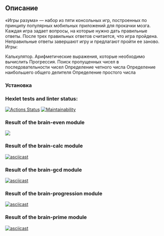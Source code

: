 ## Описание
«Игры разума» — набор из пяти консольных игр, построенных по принципу популярных мобильных приложений для прокачки мозга. Каждая игра задает вопросы, на которые нужно дать правильные ответы. После трех правильных ответов считается, что игра пройдена. Неправильные ответы завершают игру и предлагают пройти ее заново. Игры:

Калькулятор. Арифметические выражения, которые необходимо вычислить
Прогрессия. Поиск пропущенных чисел в последовательности чисел
Определение четного числа
Определение наибольшего общего делителя
Определение простого числа

### Установка


### Hexlet tests and linter status:
[![Actions Status](https://github.com/markwinboy/python-project-49/actions/workflows/hexlet-check.yml/badge.svg)](https://github.com/markwinboy/python-project-49/actions)
[![Maintainability](https://api.codeclimate.com/v1/badges/64ff6d5e82bc41fbc0f3/maintainability)](https://codeclimate.com/github/markwinboy/python-project-49/maintainability)

### Result of the brain-even module 
<a href="https://asciinema.org/a/jGzBtxi4iSB5ODHLzN9FyEfaR" target="_blank"><img src="https://asciinema.org/a/jGzBtxi4iSB5ODHLzN9FyEfaR.svg" /></a>

### Result of the brain-calc module 
[![asciicast](https://asciinema.org/a/t8zpu9VSBMajzFDblGGRB6X3q.svg)](https://asciinema.org/a/t8zpu9VSBMajzFDblGGRB6X3q)

### Result of the brain-gcd module 
[![asciicast](https://asciinema.org/a/lRptXA3XG2aR0tlmrp1Yu5CJr.svg)](https://asciinema.org/a/lRptXA3XG2aR0tlmrp1Yu5CJr)

### Result of the brain-progression module 
[![asciicast](https://asciinema.org/a/sYwE5JNOd6Crcpb77kg29HKYX.svg)](https://asciinema.org/a/sYwE5JNOd6Crcpb77kg29HKYX)

### Result of the brain-prime module 
[![asciicast](https://asciinema.org/a/fKv9gto6RePJoH86I9Ud9OL5h.svg)](https://asciinema.org/a/fKv9gto6RePJoH86I9Ud9OL5h)
